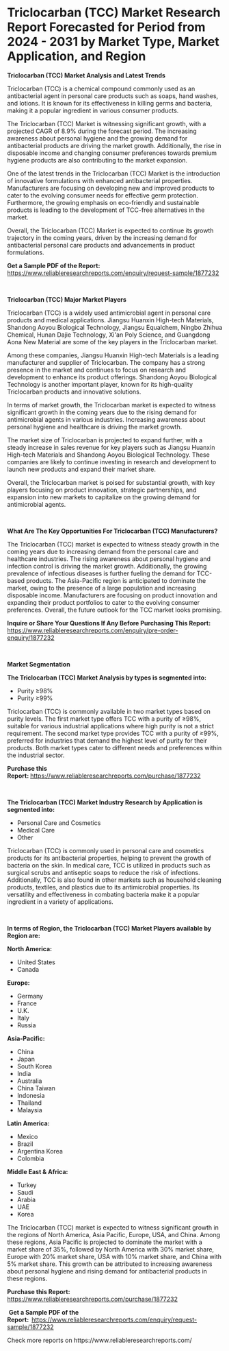 <p><h1>Triclocarban (TCC) Market Research Report Forecasted for Period from 2024 -  2031 by Market Type, Market Application, and Region</h1></p><p><strong>Triclocarban (TCC) Market Analysis and Latest Trends</strong></p>
<p><p>Triclocarban (TCC) is a chemical compound commonly used as an antibacterial agent in personal care products such as soaps, hand washes, and lotions. It is known for its effectiveness in killing germs and bacteria, making it a popular ingredient in various consumer products.</p><p>The Triclocarban (TCC) Market is witnessing significant growth, with a projected CAGR of 8.9% during the forecast period. The increasing awareness about personal hygiene and the growing demand for antibacterial products are driving the market growth. Additionally, the rise in disposable income and changing consumer preferences towards premium hygiene products are also contributing to the market expansion.</p><p>One of the latest trends in the Triclocarban (TCC) Market is the introduction of innovative formulations with enhanced antibacterial properties. Manufacturers are focusing on developing new and improved products to cater to the evolving consumer needs for effective germ protection. Furthermore, the growing emphasis on eco-friendly and sustainable products is leading to the development of TCC-free alternatives in the market.</p><p>Overall, the Triclocarban (TCC) Market is expected to continue its growth trajectory in the coming years, driven by the increasing demand for antibacterial personal care products and advancements in product formulations.</p></p>
<p><strong>Get a Sample PDF of the Report:&nbsp;</strong> <a href="https://www.reliableresearchreports.com/enquiry/request-sample/1877232">https://www.reliableresearchreports.com/enquiry/request-sample/1877232</a></p>
<p>&nbsp;</p>
<p><strong>Triclocarban (TCC) Major Market Players</strong></p>
<p><p>Triclocarban (TCC) is a widely used antimicrobial agent in personal care products and medical applications. Jiangsu Huanxin High-tech Materials, Shandong Aoyou Biological Technology, Jiangsu Equalchem, Ningbo Zhihua Chemical, Hunan Dajie Technology, Xi'an Poly Science, and Guangdong Aona New Material are some of the key players in the Triclocarban market.</p><p>Among these companies, Jiangsu Huanxin High-tech Materials is a leading manufacturer and supplier of Triclocarban. The company has a strong presence in the market and continues to focus on research and development to enhance its product offerings. Shandong Aoyou Biological Technology is another important player, known for its high-quality Triclocarban products and innovative solutions.</p><p>In terms of market growth, the Triclocarban market is expected to witness significant growth in the coming years due to the rising demand for antimicrobial agents in various industries. Increasing awareness about personal hygiene and healthcare is driving the market growth.</p><p>The market size of Triclocarban is projected to expand further, with a steady increase in sales revenue for key players such as Jiangsu Huanxin High-tech Materials and Shandong Aoyou Biological Technology. These companies are likely to continue investing in research and development to launch new products and expand their market share.</p><p>Overall, the Triclocarban market is poised for substantial growth, with key players focusing on product innovation, strategic partnerships, and expansion into new markets to capitalize on the growing demand for antimicrobial agents.</p></p>
<p>&nbsp;</p>
<p><strong>What Are The Key Opportunities For Triclocarban (TCC) Manufacturers?</strong></p>
<p><p>The Triclocarban (TCC) market is expected to witness steady growth in the coming years due to increasing demand from the personal care and healthcare industries. The rising awareness about personal hygiene and infection control is driving the market growth. Additionally, the growing prevalence of infectious diseases is further fueling the demand for TCC-based products. The Asia-Pacific region is anticipated to dominate the market, owing to the presence of a large population and increasing disposable income. Manufacturers are focusing on product innovation and expanding their product portfolios to cater to the evolving consumer preferences. Overall, the future outlook for the TCC market looks promising.</p></p>
<p><strong>Inquire or Share Your Questions If Any Before Purchasing This Report:</strong> <a href="https://www.reliableresearchreports.com/enquiry/pre-order-enquiry/1877232">https://www.reliableresearchreports.com/enquiry/pre-order-enquiry/1877232</a></p>
<p>&nbsp;</p>
<p><strong>Market Segmentation</strong></p>
<p><strong>The Triclocarban (TCC) Market Analysis by types is segmented into:</strong></p>
<p><ul><li>Purity ≥98%</li><li>Purity ≥99%</li></ul></p>
<p><p>Triclocarban (TCC) is commonly available in two market types based on purity levels. The first market type offers TCC with a purity of ≥98%, suitable for various industrial applications where high purity is not a strict requirement. The second market type provides TCC with a purity of ≥99%, preferred for industries that demand the highest level of purity for their products. Both market types cater to different needs and preferences within the industrial sector.</p></p>
<p><strong>Purchase this Report:&nbsp;</strong><a href="https://www.reliableresearchreports.com/purchase/1877232">https://www.reliableresearchreports.com/purchase/1877232</a></p>
<p>&nbsp;</p>
<p><strong>The Triclocarban (TCC) Market Industry Research by Application is segmented into:</strong></p>
<p><ul><li>Personal Care and Cosmetics</li><li>Medical Care</li><li>Other</li></ul></p>
<p><p>Triclocarban (TCC) is commonly used in personal care and cosmetics products for its antibacterial properties, helping to prevent the growth of bacteria on the skin. In medical care, TCC is utilized in products such as surgical scrubs and antiseptic soaps to reduce the risk of infections. Additionally, TCC is also found in other markets such as household cleaning products, textiles, and plastics due to its antimicrobial properties. Its versatility and effectiveness in combating bacteria make it a popular ingredient in a variety of applications.</p></p>
<p>&nbsp;</p>
<p><strong>In terms of Region, the Triclocarban (TCC) Market Players available by Region are:</strong></p>
<p>
    <p> <strong> North America: </strong>
        <ul>
            <li>United States</li>
            <li>Canada</li>
        </ul>
        </p> 
    <p> <strong> Europe: </strong>
        <ul>
            <li>Germany</li>
            <li>France</li>
            <li>U.K.</li>
            <li>Italy</li>
            <li>Russia</li>
        </ul>
        </p> 
    <p> <strong> Asia-Pacific: </strong>
        <ul>
            <li>China</li>
            <li>Japan</li>
            <li>South Korea</li>
            <li>India</li>
            <li>Australia</li>
            <li>China Taiwan</li>
            <li>Indonesia</li>
            <li>Thailand</li>
            <li>Malaysia</li>
        </ul>
        </p> 
    <p> <strong> Latin America: </strong>
        <ul>
            <li>Mexico</li>
            <li>Brazil</li>
            <li>Argentina Korea</li>
            <li>Colombia</li>
        </ul>
        </p> 
    <p> <strong> Middle East & Africa: </strong>
        <ul>
            <li>Turkey</li>
            <li>Saudi</li>
            <li>Arabia</li>
            <li>UAE</li>
            <li>Korea</li>
        </ul>
    </p>
    </p>
<p><p>The Triclocarban (TCC) market is expected to witness significant growth in the regions of North America, Asia Pacific, Europe, USA, and China. Among these regions, Asia Pacific is projected to dominate the market with a market share of 35%, followed by North America with 30% market share, Europe with 20% market share, USA with 10% market share, and China with 5% market share. This growth can be attributed to increasing awareness about personal hygiene and rising demand for antibacterial products in these regions.</p></p>
<p><strong>Purchase this Report: </strong><a href="https://www.reliableresearchreports.com/purchase/1877232">https://www.reliableresearchreports.com/purchase/1877232</a></p>
<p>&nbsp;<strong>Get a Sample PDF of the Report:&nbsp;&nbsp;</strong><a href="https://www.reliableresearchreports.com/enquiry/request-sample/1877232">https://www.reliableresearchreports.com/enquiry/request-sample/1877232</a></p>
<p><strong></strong></p>
<p>Check more reports on https://www.reliableresearchreports.com/</p>